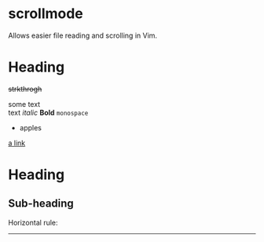 # scrollmode
Allows easier file reading and scrolling in Vim.


# Heading
~~strkthrogh~~

some text  
text _italic_ **Bold** `monospace`

* apples

[a link](https://github.com/mtdol/scrollmode)

Heading
=======

Sub-heading
-----------

Horizontal rule:

---
